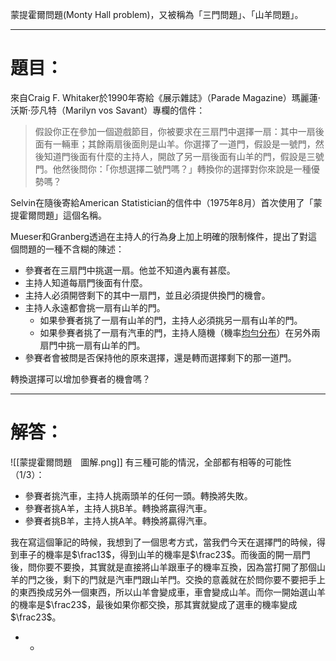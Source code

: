 蒙提霍爾問題(Monty Hall problem)，又被稱為「三門問題」、「山羊問題」。
- - -
# 題目：
來自Craig F. Whitaker於1990年寄給《展示雜誌》（Parade Magazine）瑪麗蓮·沃斯·莎凡特（Marilyn vos Savant）專欄的信件：

> 假設你正在參加一個遊戲節目，你被要求在三扇門中選擇一扇：其中一扇後面有一輛車；其餘兩扇後面則是山羊。你選擇了一道門，假設是一號門，然後知道門後面有什麼的主持人，開啟了另一扇後面有山羊的門，假設是三號門。他然後問你：「你想選擇二號門嗎？」轉換你的選擇對你來說是一種優勢嗎？

Selvin在隨後寄給American Statistician的信件中（1975年8月）首次使用了「蒙提霍爾問題」這個名稱。

  
Mueser和Granberg透過在主持人的行為身上加上明確的限制條件，提出了對這個問題的一種不含糊的陳述：

- 參賽者在三扇門中挑選一扇。他並不知道內裏有甚麼。
- 主持人知道每扇門後面有什麼。
- 主持人必須開啓剩下的其中一扇門，並且必須提供換門的機會。
- 主持人永遠都會挑一扇有山羊的門。
    - 如果參賽者挑了一扇有山羊的門，主持人必須挑另一扇有山羊的門。
    - 如果參賽者挑了一扇有汽車的門，主持人隨機（機率[均勻分布](https://zh.wikipedia.org/wiki/%E9%9B%A2%E6%95%A3%E5%9E%8B%E5%9D%87%E5%8B%BB%E5%88%86%E4%BD%88 "離散型均勻分布")）在另外兩扇門中挑一扇有山羊的門。
- 參賽者會被問是否保持他的原來選擇，還是轉而選擇剩下的那一道門。

轉換選擇可以增加參賽者的機會嗎？
- - -
# 解答：
![[蒙提霍爾問題　圖解.png]]
有三種可能的情況，全部都有相等的可能性（1/3）：

- 參賽者挑汽車，主持人挑兩頭羊的任何一頭。轉換將失敗。
- 參賽者挑A羊，主持人挑B羊。轉換將贏得汽車。
- 參賽者挑B羊，主持人挑A羊。轉換將贏得汽車。

我在寫這個筆記的時候，我想到了一個思考方式，當我們今天在選擇門的時候，得到車子的機率是$\frac13$，得到山羊的機率是$\frac23$。而後面的開一扇門後，問你要不要換，其實就是直接將山羊跟車子的機率互換，因為當打開了那個山羊的門之後，剩下的門就是汽車門跟山羊門。交換的意義就在於問你要不要把手上的東西換成另外一個東西，所以山羊會變成車，車會變成山羊。而你一開始選山羊的機率是$\frac23$，最後如果你都交換，那其實就變成了選車的機率變成$\frac23$。
- - 